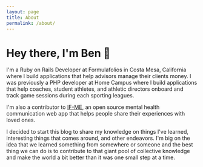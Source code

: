 ```yaml
---
layout: page
title: About
permalink: /about/
---
```


# Hey there, I'm Ben 👋

I'm a Ruby on Rails Developer at Formulafolios in Costa Mesa, California where I build applications that help advisors manage their clients money. I was previously a PHP developer at Home Campus where I build applications that help coaches, student athletes, and athletic directors onboard and track game sessions during each sporting leagues.

I'm also a contributor to [IF-ME](https://github.com/ifmeorg/ifme), an open source mental health communication web app that helps people share their experiences with loved ones.

I decided to start this blog to share my knowledge on things I've learned, interesting things that comes around, and other endeavors. I'm big on the idea that we learned something from somewhere or someone and the best thing we can do is to contribute to that giant pool of collective knowledge and make the world a bit better than it was one small step at a time.
